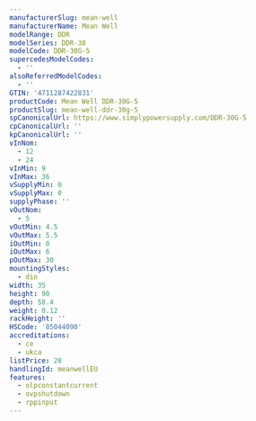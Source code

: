 ```yaml
---
manufacturerSlug: mean-well
manufacturerName: Mean Well
modelRange: DDR
modelSeries: DDR-30
modelCode: DDR-30G-5
supercedesModelCodes:
  - ''
alsoReferredModelCodes:
  - ''
GTIN: '4711287422831'
productCode: Mean Well DDR-30G-5
productSlug: mean-well-ddr-30g-5
spCanonicalUrl: https://www.simplypowersupply.com/DDR-30G-5
cpCanonicalUrl: ''
kpCanonicalUrl: ''
vInNom:
  - 12
  - 24
vInMin: 9
vInMax: 36
vSupplyMin: 0
vSupplyMax: 0
supplyPhase: ''
vOutNom:
  - 5
vOutMin: 4.5
vOutMax: 5.5
iOutMin: 0
iOutMax: 6
pOutMax: 30
mountingStyles:
  - din
width: 35
height: 90
depth: 58.4
weight: 0.12
rackHeight: ''
HSCode: '85044090'
accreditations:
  - ce
  - ukca
listPrice: 28
handlingId: meanwellEU
features:
  - olpconstantcurrent
  - ovpshutdown
  - rppinput
---
```

